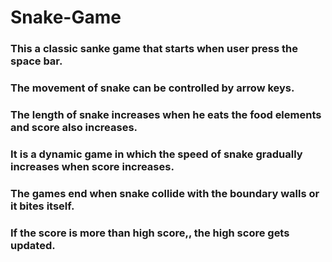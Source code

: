 # Snake-Game
### This a classic sanke game that starts when user press the space bar.
### The movement of snake can be controlled by arrow keys.
### The length of snake increases when he eats the food elements and score also increases.
### It is a dynamic game in which the speed of snake gradually increases when score increases.
### The games end when snake collide with the boundary walls or it bites itself.
### If the score is more than high score,, the high score gets updated.
